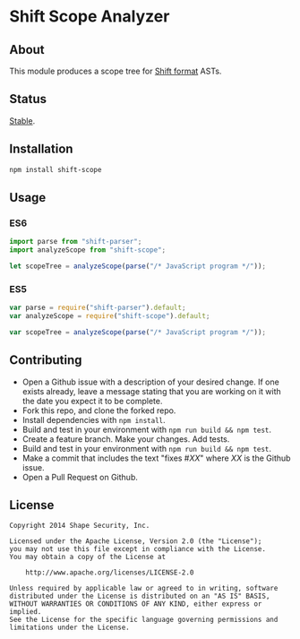 Shift Scope Analyzer
====================


## About

This module produces a scope tree for
[Shift format](https://github.com/shapesecurity/shift-spec) ASTs.


## Status

[Stable](http://nodejs.org/api/documentation.html#documentation_stability_index).


## Installation

```sh
npm install shift-scope
```


## Usage

### ES6

```js
import parse from "shift-parser";
import analyzeScope from "shift-scope";

let scopeTree = analyzeScope(parse("/* JavaScript program */"));
```

### ES5

```js
var parse = require("shift-parser").default;
var analyzeScope = require("shift-scope").default;

var scopeTree = analyzeScope(parse("/* JavaScript program */"));
```


## Contributing

* Open a Github issue with a description of your desired change. If one exists already, leave a message stating that you are working on it with the date you expect it to be complete.
* Fork this repo, and clone the forked repo.
* Install dependencies with `npm install`.
* Build and test in your environment with `npm run build && npm test`.
* Create a feature branch. Make your changes. Add tests.
* Build and test in your environment with `npm run build && npm test`.
* Make a commit that includes the text "fixes #*XX*" where *XX* is the Github issue.
* Open a Pull Request on Github.


## License

    Copyright 2014 Shape Security, Inc.

    Licensed under the Apache License, Version 2.0 (the "License");
    you may not use this file except in compliance with the License.
    You may obtain a copy of the License at

        http://www.apache.org/licenses/LICENSE-2.0

    Unless required by applicable law or agreed to in writing, software
    distributed under the License is distributed on an "AS IS" BASIS,
    WITHOUT WARRANTIES OR CONDITIONS OF ANY KIND, either express or implied.
    See the License for the specific language governing permissions and
    limitations under the License.
